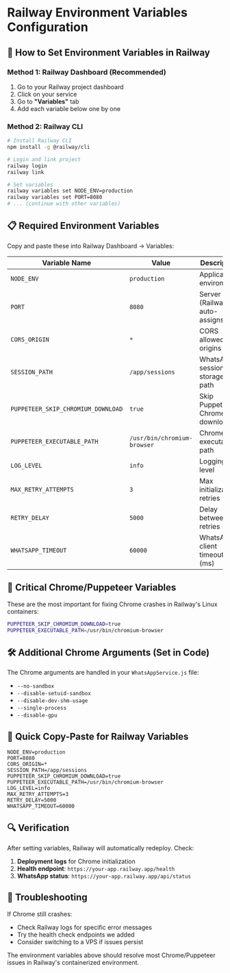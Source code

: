 # Railway Environment Variables Configuration

## 🚀 How to Set Environment Variables in Railway

### Method 1: Railway Dashboard (Recommended)

1. Go to your Railway project dashboard
2. Click on your service
3. Go to **"Variables"** tab
4. Add each variable below one by one

### Method 2: Railway CLI

```bash
# Install Railway CLI
npm install -g @railway/cli

# Login and link project
railway login
railway link

# Set variables
railway variables set NODE_ENV=production
railway variables set PORT=8080
# ... (continue with other variables)
```

## 📋 Required Environment Variables

Copy and paste these into Railway Dashboard → Variables:

| Variable Name | Value | Description |
|---------------|--------|-------------|
| `NODE_ENV` | `production` | Application environment |
| `PORT` | `8080` | Server port (Railway auto-assigns) |
| `CORS_ORIGIN` | `*` | CORS allowed origins |
| `SESSION_PATH` | `/app/sessions` | WhatsApp session storage path |
| `PUPPETEER_SKIP_CHROMIUM_DOWNLOAD` | `true` | Skip Puppeteer's Chrome download |
| `PUPPETEER_EXECUTABLE_PATH` | `/usr/bin/chromium-browser` | Chrome executable path |
| `LOG_LEVEL` | `info` | Logging level |
| `MAX_RETRY_ATTEMPTS` | `3` | Max initialization retries |
| `RETRY_DELAY` | `5000` | Delay between retries (ms) |
| `WHATSAPP_TIMEOUT` | `60000` | WhatsApp client timeout (ms) |

## 🔧 Critical Chrome/Puppeteer Variables

These are the most important for fixing Chrome crashes in Railway's Linux containers:

```bash
PUPPETEER_SKIP_CHROMIUM_DOWNLOAD=true
PUPPETEER_EXECUTABLE_PATH=/usr/bin/chromium-browser
```

## 🛠️ Additional Chrome Arguments (Set in Code)

The Chrome arguments are handled in your `WhatsAppService.js` file:
- `--no-sandbox`
- `--disable-setuid-sandbox` 
- `--disable-dev-shm-usage`
- `--single-process`
- `--disable-gpu`

## 📝 Quick Copy-Paste for Railway Variables

```
NODE_ENV=production
PORT=8080
CORS_ORIGIN=*
SESSION_PATH=/app/sessions
PUPPETEER_SKIP_CHROMIUM_DOWNLOAD=true
PUPPETEER_EXECUTABLE_PATH=/usr/bin/chromium-browser
LOG_LEVEL=info
MAX_RETRY_ATTEMPTS=3
RETRY_DELAY=5000
WHATSAPP_TIMEOUT=60000
```

## 🔍 Verification

After setting variables, Railway will automatically redeploy. Check:

1. **Deployment logs** for Chrome initialization
2. **Health endpoint**: `https://your-app.railway.app/health`
3. **WhatsApp status**: `https://your-app.railway.app/api/status`

## 🐛 Troubleshooting

If Chrome still crashes:
- Check Railway logs for specific error messages
- Try the health check endpoints we added
- Consider switching to a VPS if issues persist

The environment variables above should resolve most Chrome/Puppeteer issues in Railway's containerized environment.

